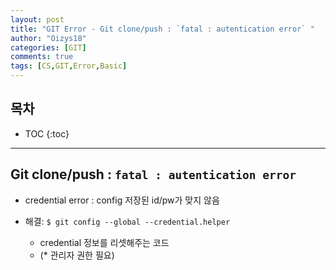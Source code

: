 ```yaml
---
layout: post
title: "GIT Error - Git clone/push : `fatal : autentication error` "
author: "Oizys18"
categories: [GIT]
comments: true
tags: [CS,GIT,Error,Basic]
---
```

## 목차
* TOC
{:toc}
* * *

## Git clone/push : `fatal : autentication error` 
- credential error : config 저장된 id/pw가 맞지 않음

- 해결:
`$ git config --global --credential.helper`
  - credential 정보를 리셋해주는 코드
  - (* 관리자 권한 필요)